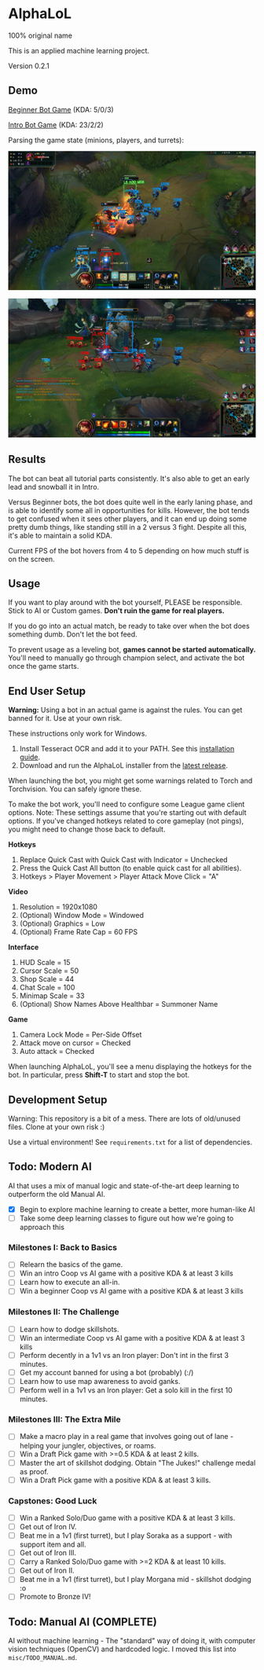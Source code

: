 # AlphaLoL

100% original name

This is an applied machine learning project.

Version 0.2.1

## Demo

[Beginner Bot Game](https://www.youtube.com/watch?v=KWuxXuVBSl4&list=PLMhnlK6gpgE8hznQT_UEJ6PEKKHFgOIqW&index=5) (KDA: 5/0/3)

[Intro Bot Game](https://www.youtube.com/watch?v=1myX82e-rvc&list=PLMhnlK6gpgE8hznQT_UEJ6PEKKHFgOIqW&index=4) (KDA: 23/2/2)

Parsing the game state (minions, players, and turrets):

![Vision Demo 3](img/demo/vision_demo3.jpg)

![Vision Demo 5](img/demo/vision_demo5.jpg)

## Results

The bot can beat all tutorial parts consistently. It's also able to get an early lead and snowball it in Intro.

Versus Beginner bots, the bot does quite well in the early laning phase, and is able to identify some all in opportunities for kills. However, the bot tends to get confused when it sees other players, and it can end up doing some pretty dumb things, like standing still in a 2 versus 3 fight. Despite all this, it's able to maintain a solid KDA.

Current FPS of the bot hovers from 4 to 5 depending on how much stuff is on the screen.

## Usage

If you want to play around with the bot yourself, PLEASE be responsible. Stick to AI or Custom games. **Don't ruin the game for real players.**

If you do go into an actual match, be ready to take over when the bot does something dumb. Don't let the bot feed.

To prevent usage as a leveling bot, **games cannot be started automatically.** You'll need to manually go through champion select, and activate the bot once the game starts.

## End User Setup

**Warning:** Using a bot in an actual game is against the rules. You can get banned for it. Use at your own risk.

These instructions only work for Windows.

1. Install Tesseract OCR and add it to your PATH. See this [installation guide](https://linuxhint.com/install-tesseract-windows/).
2. Download and run the AlphaLoL installer from the [latest release](https://github.com/Giantpizzahead/AlphaLoL/releases/latest).

When launching the bot, you might get some warnings related to Torch and Torchvision. You can safely ignore these.

To make the bot work, you'll need to configure some League game client options. Note: These settings assume that you're starting out with default options. If you've changed hotkeys related to core gameplay (not pings), you might need to change those back to default.

**Hotkeys**

1. Replace Quick Cast with Quick Cast with Indicator = Unchecked
2. Press the Quick Cast All button (to enable quick cast for all abilities).
3. Hotkeys > Player Movement > Player Attack Move Click = "A"

**Video**

1. Resolution = 1920x1080
2. (Optional) Window Mode = Windowed
3. (Optional) Graphics = Low
4. (Optional) Frame Rate Cap = 60 FPS

**Interface**

1. HUD Scale = 15
2. Cursor Scale = 50
3. Shop Scale = 44
4. Chat Scale = 100
5. Minimap Scale = 33
6. (Optional) Show Names Above Healthbar = Summoner Name

**Game**

1. Camera Lock Mode = Per-Side Offset
2. Attack move on cursor = Checked
3. Auto attack = Checked

When launching AlphaLoL, you'll see a menu displaying the hotkeys for the bot. In particular, press **Shift-T** to start and stop the bot.

## Development Setup

Warning: This repository is a bit of a mess. There are lots of old/unused files. Clone at your own risk :)

Use a virtual environment! See `requirements.txt` for a list of dependencies.

## Todo: Modern AI

AI that uses a mix of manual logic and state-of-the-art deep learning to outperform the old Manual AI.

- [X] Begin to explore machine learning to create a better, more human-like AI
- [ ] Take some deep learning classes to figure out how we're going to approach this

### Milestones I: Back to Basics

  - [ ] Relearn the basics of the game.
  - [ ] Win an intro Coop vs AI game with a positive KDA & at least 3 kills
  - [ ] Learn how to execute an all-in.
  - [ ] Win a beginner Coop vs AI game with a positive KDA & at least 3 kills

### Milestones II: The Challenge

  - [ ] Learn how to dodge skillshots.
  - [ ] Win an intermediate Coop vs AI game with a positive KDA & at least 3 kills
  - [ ] Perform decently in a 1v1 vs an Iron player: Don't int in the first 3 minutes.
  - [ ] Get my account banned for using a bot (probably) (:/)
  - [ ] Learn how to use map awareness to avoid ganks.
  - [ ] Perform well in a 1v1 vs an Iron player: Get a solo kill in the first 10 minutes.

### Milestones III: The Extra Mile

  - [ ] Make a macro play in a real game that involves going out of lane - helping your jungler, objectives, or roams.
  - [ ] Win a Draft Pick game with >=0.5 KDA & at least 2 kills.
  - [ ] Master the art of skillshot dodging. Obtain "The Jukes!" challenge medal as proof.
  - [ ] Win a Draft Pick game with a positive KDA & at least 3 kills.

### Capstones: Good Luck

  - [ ] Win a Ranked Solo/Duo game with a positive KDA & at least 3 kills.
  - [ ] Get out of Iron IV.
  - [ ] Beat me in a 1v1 (first turret), but I play Soraka as a support - with support item and all.
  - [ ] Get out of Iron III.
  - [ ] Carry a Ranked Solo/Duo game with >=2 KDA & at least 10 kills.
  - [ ] Get out of Iron II.
  - [ ] Beat me in a 1v1 (first turret), but I play Morgana mid - skillshot dodging :o
  - [ ] Promote to Bronze IV!

## Todo: Manual AI (COMPLETE)

AI without machine learning - The "standard" way of doing it, with computer vision techniques (OpenCV) and hardcoded logic. I moved this list into `misc/TODO_MANUAL.md`.
